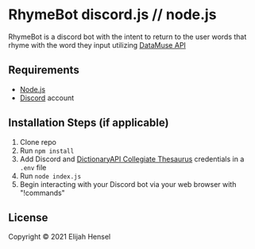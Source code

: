 # RhymeBot discord.js // node.js

RhymeBot is a discord bot with the intent to return to the user words that rhyme with the word they input utilizing [DataMuse API](http://www.datamuse.com/api/) 

## Requirements

- [Node.js](http://nodejs.org/)
- [Discord](https://discordapp.com/) account

## Installation Steps (if applicable)

1. Clone repo
2. Run `npm install`
3. Add Discord and [DictionaryAPI Collegiate Thesaurus](https://dictionaryapi.com) credentials in a `.env` file
3. Run `node index.js`
4. Begin interacting with your Discord bot via your web browser with "!commands"

## License

Copyright © 2021 Elijah Hensel
